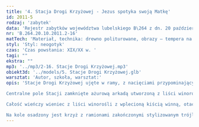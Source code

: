 ```yaml
---
title: '4. Stacja Drogi Krzyżowej - Jezus spotyka swoją Matkę'
id: 2011-5
rodzaj: 'zabytek'
data: 'Rejestr zabytków województwa lubelskiego B\264 z dn. 20 października 2011 r.'
nr: 'B.264.20.10.2011.2-16'
matTech: 'Materiał, technika: drewno politurowane, obrazy – tempera na desce, snycerowanie '
styl: 'Styl: neogotyk'
czas: 'Czas powstania: XIX/XX w. '
tagi: ""
ekstra: ""
mp3: '../mp3/2-16. Stacje Drogi Krzyżowej.mp3'
obiekt3d: '../models/5. Stacje Drogi Krzyżowej.glb'
warsztat: 'Autor, szkoła, warsztat:'
opis: 'Stacje Drogi Krzyżowej ujęte w ramy, z nacięciami przypominającymi ornament sznurowy, flankowane czworobocznymi sterczynami z żabkami. 

Centralne pole Stacji zamknięte ażurową arkadą utworzoną z liści winorośli oraz kiści winogronowych. 

Całość wieńczy wieniec z liści winorośli z wplecioną kiścią winną, otaczający koło z rzymską cyfrą ukazującą kolejny numer Stacji. 

Na kole osadzony jest krzyż z ramionami zakończonymi stylizowanym trójliściem.'
---
```




